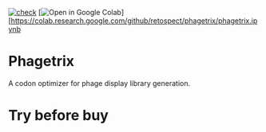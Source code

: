 [![check](https://github.com/retospect/phagetrix/actions/workflows/check.yml/badge.svg)](https://github.com/retospect/phageterix/actions/workflows/check.yml)
[![Open in Google Colab](https://colab.research.google.com/assets/colab-badge.svg)][https://colab.research.google.com/github/retospect/phagetrix/phagetrix.ipynb

# Phagetrix

A codon optimizer for phage display library generation.

# Try before buy

